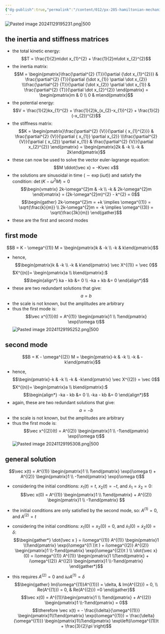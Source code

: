```yaml
---
{"dg-publish":true,"permalink":"/content/012/px-285-hamiltonian-mechanics-and-fluid-dynamics/term-1-hamiltonian-mechanics/g-normal-modes-and-small-oscillations/px-285-g7-example/","noteIcon":"1","created":"2025-08-27T13:14:32.634+01:00","updated":"2024-11-29T19:53:28.000+00:00"}
---
```


![Pasted image 20241129195231.png|500](/img/user/pics/Pasted%20image%2020241129195231.png) 
## the inertia and stiffness matrices
- the total kinetic energy:
$$T = \frac{1}{2}m\dot x_{1}^{2} + \frac{1}{2}m\dot x_{2}^{2}$$
- the inertia matrix:
$$M = \begin{pmatrix}\frac{\partial^{2} {T}}{\partial {\dot x_{1}^{2}}} & \frac{\partial^{2} {T}}{\partial {\dot x_{1}} \partial \dot x_{2}} \\\frac{\partial^{2} {T}}{\partial {\dot x_{2}} \partial \dot x_{1}}  & \frac{\partial^{2} {T}}{\partial \dot x_{2}^{2}} \end{pmatrix} = \begin{pmatrix}m & 0 \\ 0 & m\end{pmatrix}$$
- the potential energy:
$$V = \frac{1}{2}kx_{1}^{2} + \frac{1}{2}k_(x_{2}-x_{1})^{2} + \frac{1}{2}(-x_{2})^{2}$$
- the stiffness matrix:
$$K = \begin{pmatrix}\frac{\partial^{2} {V}}{\partial { x_{1}^{2}}} & \frac{\partial^{2} {V}}{\partial { x_{1}} \partial  x_{2}} \\\frac{\partial^{2} {V}}{\partial { x_{2}} \partial x_{1}}  & \frac{\partial^{2} {V}}{\partial  x_{2}^{2}} \end{pmatrix} = \begin{pmatrix}2k & -k \\ -k & 2k\end{pmatrix}$$
- these can now be used to solve the vector euler-lagrange equation:
$$M \ddot{\vec x} = -K\vec x$$
- the solutions are sinusoidal in time $(\sim \exp(i\omega t))$ and satisfy the condition: $\det(K - \omega^{2}M) = 0$
$$\begin{vmatrix} 2k-\omega^{2}m & -k \\ -k & 2k-\omega^{2}m \end{vmatrix} = (2k-\omega^{2}m)^{2} - k^{2}  = 0$$
$$\begin{gather}
2k-\omega^{2}m  = +k \implies \omega^{(1)} = \sqrt{\frac{k}{m}} \\
2k-\omega^{2}m  = -k \implies \omega^{(3)} = \sqrt{\frac{3k}{m}} 
\end{gather}$$
- these are the first and second modes
## first mode
$$B = K - \omega^{(1)} M = \begin{pmatrix}k & -k \\ -k & k\end{pmatrix}$$
- hence, 
$$\begin{pmatrix}k & -k \\ -k & k\end{pmatrix} \vec X^{(1)} = \vec 0$$
$X^{(n)}= \begin{pmatrix}a \\ b\end{pmatrix}:$
$$\begin{align*}
	ka - kb &= 0 \\
	-ka + kb &= 0
\end{align*}$$
- these are two redundant solutions that give:
$$a = b$$
- the scale is not known, but the amplitudes are arbitrary
- thus the first mode is:
$$\vec x^{(1)}(t) = A^{(1)} \begin{pmatrix}1 \\ 1\end{pmatrix} \exp(i\omega t)$$
![Pasted image 20241129195252.png|500](/img/user/pics/Pasted%20image%2020241129195252.png)
## second mode
$$B = K - \omega^{(2)} M = \begin{pmatrix}-k & -k \\ -k & -k\end{pmatrix}$$
- hence, 
$$\begin{pmatrix}-k & -k \\ -k & -k\end{pmatrix} \vec X^{(2)} = \vec 0$$
$X^{(n)}= \begin{pmatrix}a \\ b\end{pmatrix}:$
$$\begin{align*}
	-ka - kb &= 0 \\
	-ka - kb &= 0
\end{align*}$$
- again, these are two redundant solutions that give:
$$a = -b$$
- the scale is not known, but the amplitudes are arbitrary
- thus the first mode is:
$$\vec x^{(2)}(t) = A^{(2)} \begin{pmatrix}1 \\ -1\end{pmatrix} \exp(i\omega t)$$
![Pasted image 20241129195308.png|500](/img/user/pics/Pasted%20image%2020241129195308.png)
## general solution
$$\vec x(t) = A^{(1)} \begin{pmatrix}1 \\ 1\end{pmatrix} \exp(i\omega t) + A^{(2)} \begin{pmatrix}1 \\ -1\end{pmatrix} \exp(i\omega t)$$
- considering the initial conditions: $x_{1}(t) = t$, $x_{2}(t) = -t$, and $\dot x_{1} = \dot x_{2} =0:$
$$\vec x(0) = A^{(1)} \begin{pmatrix}1 \\ 1\end{pmatrix} + A^{(2)} \begin{pmatrix}1 \\ -1\end{pmatrix} $$
- the initial conditions are only satisfied by the second mode, so: $A^{(1)}= 0$, and $A^(2)=t$

- considering the initial conditions: $x_{1}(0) = x_{2}(0) = 0$, and $\dot x_{1}(0) = \dot x_{2}(0) = \delta:$
$$\begin{gather*}
\dot{\vec x } = i\omega^{(1)} A^{(1)} \begin{pmatrix}1 \\1\end{pmatrix} \exp(i\omega^{(1 )}t ) + i\omega^{(2)} A^{(2)} \begin{pmatrix}1 \\-1\end{pmatrix} \exp(i\omega^{(2)}t ) \\
\dot{\vec x}(0) = i\omega^{(1)} A^{(1)} \begin{pmatrix}1 \\1\end{pmatrix} + i\omega^{(2)} A^{(2)} \begin{pmatrix}1 \\-1\end{pmatrix}
\end{gather*}$$
- this requires $A^{(2)}=0$ and $i\omega A^{(1)}=\delta$
$$\begin{gather}
Im(i\omega^{(1)}A^{(1)}) = \delta, & Im(A^{(2)}) = 0, \\
Re(A^{(1)}) = 0, & Re(A^{(2)}) =0
\end{gather}$$
$$\vec x(0) = A^{(1)}\begin{pmatrix}1 \\ 1\end{pmatrix} + A^{(2)} \begin{pmatrix}1 \\-1\end{pmatrix} = 0$$
$$\therefore \vec x(t) = - \frac{i\delta}{\omega^{(1)}} \begin{pmatrix}1\\1\end{pmatrix} \exp(i\omega^{(1)})  = \frac{\delta}{\omega^{(1)}}  \begin{pmatrix}1\\1\end{pmatrix}  \exp\left(i\omega^{(1)}t + \frac{3}{2}\pi \right)$$
